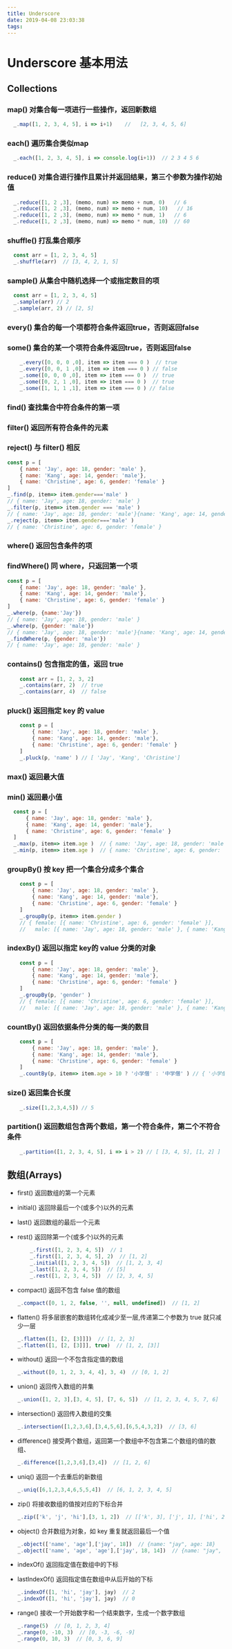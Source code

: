 ```yaml
---
title: Underscore
date: 2019-04-08 23:03:38
tags:
---
```

# Underscore 基本用法

## Collections

### map() 对集合每一项进行一些操作，返回新数组

```js
  _.map([1, 2, 3, 4, 5], i => i+1)    //   [2, 3, 4, 5, 6]
```

### each() 遍历集合类似map

```js
  _.each([1, 2, 3, 4, 5], i => console.log(i+1))  // 2 3 4 5 6
```

### reduce() 对集合进行操作且累计并返回结果，第三个参数为操作初始值

```js
  _.reduce([1, 2 ,3], (memo, num) => memo + num, 0)   // 6
  _.reduce([1, 2 ,3], (memo, num) => memo + num, 10)   // 16
  _.reduce([1, 2 ,3], (memo, num) => memo * num, 1)   // 6
  _.reduce([1, 2 ,3], (memo, num) => memo * num, 10)  // 60
```

### shuffle() 打乱集合顺序

```js
  const arr = [1, 2, 3, 4, 5]
  _.shuffle(arr)  // [3, 4, 2, 1, 5]
```

### sample() 从集合中随机选择一个或指定数目的项

```js
  const arr = [1, 2, 3, 4, 5]
  _.sample(arr) // 2
  _.sample(arr, 2) // [2, 5]
```

### every() 集合的每一个项都符合条件返回true，否则返回false

### some() 集合的某一个项符合条件返回true，否则返回false

```js
    _.every([0, 0, 0 ,0], item => item === 0 )  // true
    _.every([0, 0, 1 ,0], item => item === 0 ) // false
    _.some([0, 0, 0 ,0], item => item === 0 )  // true
    _.some([0, 2, 1 ,0], item => item === 0 )  // true
    _.some([1, 1, 1 ,1], item => item === 0 ) // false
```

### find() 查找集合中符合条件的第一项

### filter() 返回所有符合条件的元素

### reject() 与 filter() 相反

```js
const p = [
    { name: 'Jay', age: 18, gender: 'male' },
    { name: 'Kang', age: 14, gender: 'male'},
    { name: 'Christine', age: 6, gender: 'female' }
]
_.find(p, item=> item.gender==='male' )
// { name: 'Jay', age: 18, gender: 'male' }
_.filter(p, item=> item.gender === 'male' )
// { name: 'Jay', age: 18, gender: 'male'}{name: 'Kang', age: 14, gender: 'male' }
_.reject(p, item=> item.gender==='male' )
// { name: 'Christine', age: 6, gender: 'female' }
```

### where() 返回包含条件的项

### findWhere() 同 where，只返回第一个项

```js
const p = [
    { name: 'Jay', age: 18, gender: 'male' },
    { name: 'Kang', age: 14, gender: 'male'},
    { name: 'Christine', age: 6, gender: 'female' }
]
_.where(p, {name:'Jay'})
// { name: 'Jay', age: 18, gender: 'male' }
_.where(p, {gender: 'male'})
// { name: 'Jay', age: 18, gender: 'male'}{name: 'Kang', age: 14, gender: 'male' }
_.findWhere(p, {gender: 'male'})
// { name: 'Jay', age: 18, gender: 'male' }
```

### contains() 包含指定的值，返回 true

```js
    const arr = [1, 2, 3, 2]
    _.contains(arr, 2)  // true
    _.contains(arr, 4)  // false
```

### pluck() 返回指定 key 的 value

```js
    const p = [
        { name: 'Jay', age: 18, gender: 'male' },
        { name: 'Kang', age: 14, gender: 'male'},
        { name: 'Christine', age: 6, gender: 'female' }
    ]
    _.pluck(p, 'name' ) // [ 'Jay', 'Kang', 'Christine']
```

### max() 返回最大值

### min() 返回最小值

```js
  const p = [
      { name: 'Jay', age: 18, gender: 'male' },
      { name: 'Kang', age: 14, gender: 'male'},
      { name: 'Christine', age: 6, gender: 'female' }
  ]
  _.max(p, item=> item.age )  // { name: 'Jay', age: 18, gender: 'male' }
  _.min(p, item=> item.age )  // { name: 'Christine', age: 6, gender: 'female' }
```

### groupBy() 按 key 把一个集合分成多个集合

```js
    const p = [
        { name: 'Jay', age: 18, gender: 'male' },
        { name: 'Kang', age: 14, gender: 'male'},
        { name: 'Christine', age: 6, gender: 'female' }
    ]
    _.groupBy(p, item=> item.gender )   
    // { female: [{ name: 'Christine', age: 6, gender: 'female' }],
    //   male: [{ name: 'Jay', age: 18, gender: 'male' }, { name: 'Kang', age: 14, gender: 'male'}] }
```

### indexBy() 返回以指定 key的 value 分类的对象

```js
    const p = [
        { name: 'Jay', age: 18, gender: 'male' },
        { name: 'Kang', age: 14, gender: 'male'},
        { name: 'Christine', age: 6, gender: 'female' }
    ]
    _.groupBy(p, 'gender' ) 
    // { female: [{ name: 'Christine', age: 6, gender: 'female' }],
    //   male: [{ name: 'Jay', age: 18, gender: 'male' }, { name: 'Kang', age: 14, gender: 'male'}] }
```

### countBy() 返回依据条件分类的每一类的数目

```js
    const p = [
        { name: 'Jay', age: 18, gender: 'male' },
        { name: 'Kang', age: 14, gender: 'male'},
        { name: 'Christine', age: 6, gender: 'female' }
    ]
    _.countBy(p, item=> item.age > 10 ? '小学僧' : '中学僧' ) // { '小学僧': 2, '中学僧': 1 }
```

### size() 返回集合长度

```js
    _.size([1,2,3,4,5]) // 5
```

### partition() 返回数组包含两个数组，第一个符合条件，第二个不符合条件

```js
    _.partition([1, 2, 3, 4, 5], i => i > 2) // [ [3, 4, 5], [1, 2] ]
```

## 数组(Arrays)

- first() 返回数组的第一个元素
- initial() 返回除最后一个(或多个)以外的元素
- last() 返回数组的最后一个元素
- rest() 返回除第一个(或多个)以外的元素

    ```js
        _.first([1, 2, 3, 4, 5])  // 1
        _.first([1, 2, 3, 4, 5], 2)  // [1, 2]
        _.initial([1, 2, 3, 4, 5])  // [1, 2, 3, 4]
        _.last([1, 2, 3, 4, 5])  // [5]
        _.rest([1, 2, 3, 4, 5])  // [2, 3, 4, 5]
    ```

- compact() 返回不包含 false 值的数组

    ```js
    _.compact([0, 1, 2, false, '', null, undefined])  // [1, 2]
    ```

- flatten() 将多层嵌套的数组转化成减少至一层,传递第二个参数为 true 就只减少一层

    ```js
    _.flatten([1, [2, [3]]])  // [1, 2, 3]
    _.flatten([1, [2, [3]]], true)  // [1, 2, [3]]
    ```

- without() 返回一个不包含指定值的数组

    ```js
    _.without([0, 1, 2, 3, 4, 4], 3, 4)  // [0, 1, 2]
    ```

- union() 返回传入数组的并集

    ```js
    _.union([1, 2, 3],[3, 4, 5], [7, 6, 5])  // [1, 2, 3, 4, 5, 7, 6]
    ```

- intersection() 返回传入数组的交集

    ```js
    _.intersection([1,2,3,6],[3,4,5,6],[6,5,4,3,2])  // [3, 6]
    ```

- difference() 接受两个数组，返回第一个数组中不包含第二个数组的值的数组、

    ```js
    _.difference([1,2,3,6],[3,4])  // [1, 2, 6]
    ```

- uniq() 返回一个去重后的新数组

    ```js
    _.uniq([6,1,2,3,4,6,5,5,4])  // [6, 1, 2, 3, 4, 5]
    ```

- zip() 将接收数组的值按对应的下标合并

    ```js
    _.zip(['k', 'j', 'hi'],[3, 1, 2])  // [['k', 3], ['j', 1], ['hi', 2]]
    ```

- object() 合并数组为对象，如 key 重复就返回最后一个值

    ```js
    _.object(['name', 'age'],['jay', 18])  // {name: "jay", age: 18}
    _.object(['name', 'age', 'age'],['jay', 18, 14])  // {name: "jay", age: 14}
    ```

- indexOf() 返回指定值在数组中的下标

- lastIndexOf() 返回指定值在数组中从后开始的下标

    ```js
    _.indexOf([1, 'hi', 'jay'], jay)  // 2
    _.indexOf([1, 'hi', 'jay'], jay)  // 0
    ```

- range() 接收一个开始数字和一个结束数字，生成一个数字数组

    ```js
    _.range(5)  // [0, 1, 2, 3, 4]
    _.range(0, -10, 3)  // [0, -3, -6, -9]
    _.range(0, 10, 3)  // [0, 3, 6, 9]
    ```